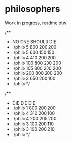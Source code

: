 # philosophers

Work in progress, readme otw

/**
 * NO ONE SHOULD DIE
 * ./philo 5 800 200 200
 * ./philo 5 600 150 150
 * ./philo 4 410 200 200
 * ./philo 100 800 200 200
 * ./philo 105 800 200 200
 * ./philo 200 800 200 200
 * ./philo 3 650 200 100
 * ./philo
*/

/**
 * DIE DIE DIE
 * ./philo 1 800 200 200
 * ./philo 4 310 200 100
 * ./philo 4 200 205 200
 * ./philo 3 100 200 110
 * ./philo 3 100 200 210
 * ./philo
*/
